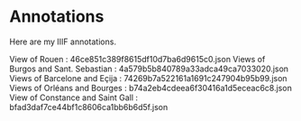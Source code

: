 # Annotations

Here are my IIIF annotations.

View of Rouen : 46ce851c389f8615df10d7ba6d9615c0.json
Views of Burgos and Sant. Sebastian : 4a579b5b840789a33adca49ca7033020.json
Views of Barcelone and Eçija : 74269b7a522161a1691c247904b95b99.json
Views of Orléans and Bourges : b74a2eb4cdeea6f30416a1d5eceac6c8.json
View of Constance and Saint Gall : bfad3daf7ce44bf1c8606ca1bb6b6d5f.json
